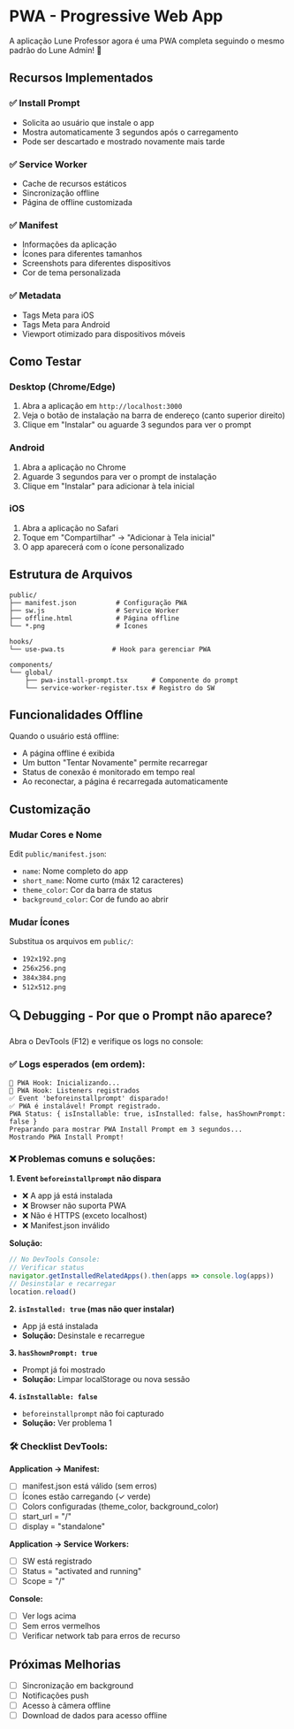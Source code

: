 # PWA - Progressive Web App

A aplicação Lune Professor agora é uma PWA completa seguindo o mesmo padrão do Lune Admin! 🎉

## Recursos Implementados

### ✅ Install Prompt
- Solicita ao usuário que instale o app
- Mostra automaticamente 3 segundos após o carregamento
- Pode ser descartado e mostrado novamente mais tarde

### ✅ Service Worker
- Cache de recursos estáticos
- Sincronização offline
- Página de offline customizada

### ✅ Manifest
- Informações da aplicação
- Ícones para diferentes tamanhos
- Screenshots para diferentes dispositivos
- Cor de tema personalizada

### ✅ Metadata
- Tags Meta para iOS
- Tags Meta para Android
- Viewport otimizado para dispositivos móveis

## Como Testar

### Desktop (Chrome/Edge)
1. Abra a aplicação em `http://localhost:3000`
2. Veja o botão de instalação na barra de endereço (canto superior direito)
3. Clique em "Instalar" ou aguarde 3 segundos para ver o prompt

### Android
1. Abra a aplicação no Chrome
2. Aguarde 3 segundos para ver o prompt de instalação
3. Clique em "Instalar" para adicionar à tela inicial

### iOS
1. Abra a aplicação no Safari
2. Toque em "Compartilhar" → "Adicionar à Tela inicial"
3. O app aparecerá com o ícone personalizado

## Estrutura de Arquivos

```
public/
├── manifest.json          # Configuração PWA
├── sw.js                  # Service Worker
├── offline.html           # Página offline
└── *.png                  # Ícones

hooks/
└── use-pwa.ts            # Hook para gerenciar PWA

components/
└── global/
    ├── pwa-install-prompt.tsx      # Componente do prompt
    └── service-worker-register.tsx # Registro do SW
```

## Funcionalidades Offline

Quando o usuário está offline:
- A página offline é exibida
- Um button "Tentar Novamente" permite recarregar
- Status de conexão é monitorado em tempo real
- Ao reconectar, a página é recarregada automaticamente

## Customização

### Mudar Cores e Nome
Edit `public/manifest.json`:
- `name`: Nome completo do app
- `short_name`: Nome curto (máx 12 caracteres)
- `theme_color`: Cor da barra de status
- `background_color`: Cor de fundo ao abrir

### Mudar Ícones
Substitua os arquivos em `public/`:
- `192x192.png`
- `256x256.png`
- `384x384.png`
- `512x512.png`

## 🔍 Debugging - Por que o Prompt não aparece?

Abra o DevTools (F12) e verifique os logs no console:

### ✅ Logs esperados (em ordem):

```
🔵 PWA Hook: Inicializando...
🔵 PWA Hook: Listeners registrados
✅ Event 'beforeinstallprompt' disparado!
✅ PWA é instalável! Prompt registrado.
PWA Status: { isInstallable: true, isInstalled: false, hasShownPrompt: false }
Preparando para mostrar PWA Install Prompt em 3 segundos...
Mostrando PWA Install Prompt!
```

### ❌ Problemas comuns e soluções:

**1. Event `beforeinstallprompt` não dispara**
- ❌ A app já está instalada
- ❌ Browser não suporta PWA
- ❌ Não é HTTPS (exceto localhost)
- ❌ Manifest.json inválido

**Solução:**
```javascript
// No DevTools Console:
// Verificar status
navigator.getInstalledRelatedApps().then(apps => console.log(apps))
// Desinstalar e recarregar
location.reload()
```

**2. `isInstalled: true` (mas não quer instalar)**
- App já está instalada
- **Solução:** Desinstale e recarregue

**3. `hasShownPrompt: true`**
- Prompt já foi mostrado
- **Solução:** Limpar localStorage ou nova sessão

**4. `isInstallable: false`**
- `beforeinstallprompt` não foi capturado
- **Solução:** Ver problema 1

### 🛠️ Checklist DevTools:

**Application → Manifest:**
- [ ] manifest.json está válido (sem erros)
- [ ] Ícones estão carregando (✓ verde)
- [ ] Colors configuradas (theme_color, background_color)
- [ ] start_url = "/"
- [ ] display = "standalone"

**Application → Service Workers:**
- [ ] SW está registrado
- [ ] Status = "activated and running"
- [ ] Scope = "/"

**Console:**
- [ ] Ver logs acima
- [ ] Sem erros vermelhos
- [ ] Verificar network tab para erros de recurso

## Próximas Melhorias

- [ ] Sincronização em background
- [ ] Notificações push
- [ ] Acesso à câmera offline
- [ ] Download de dados para acesso offline
